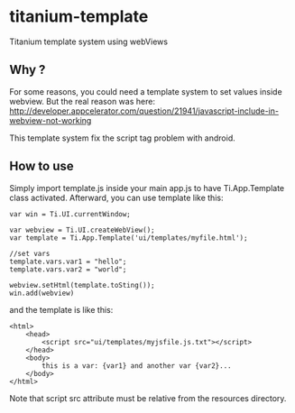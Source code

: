 titanium-template
=================

Titanium template system using webViews

Why ?
-----

For some reasons, you could need a template system to set values inside webview. But the real reason was here:
http://developer.appcelerator.com/question/21941/javascript-include-in-webview-not-working

This template system fix the script tag problem with android. 

How to use
----------

Simply import template.js inside your main app.js to have Ti.App.Template class activated. Afterward, you can use template like this:


    var win = Ti.UI.currentWindow;

    var webview = Ti.UI.createWebView();
    var template = Ti.App.Template('ui/templates/myfile.html');

    //set vars
    template.vars.var1 = "hello";
    template.vars.var2 = "world";

    webview.setHtml(template.toSting());
    win.add(webview)

and the template is like this:

    <html>
        <head>
            <script src="ui/templates/myjsfile.js.txt"></script>
        </head>
        <body>
            this is a var: {var1} and another var {var2}...
        </body>
    </html>

Note that script src attribute must be relative from the resources directory.
